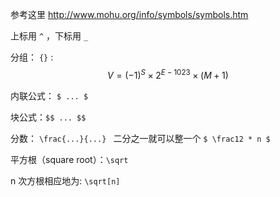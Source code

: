 参考这里 http://www.mohu.org/info/symbols/symbols.htm

上标用 `^` ，下标用 `_`

分组： `{}` :
$$
V=(-1)^S \times 2^ {E-1023} \times (M+1)
$$


内联公式： `$ ... $`

块公式：`$$ ... $$`

分数： `\frac{...}{...} ` 二分之一就可以整一个 `$ \frac12 * n $`

平方根（square root）：`\sqrt`

n 次方根相应地为: `\sqrt[n]`